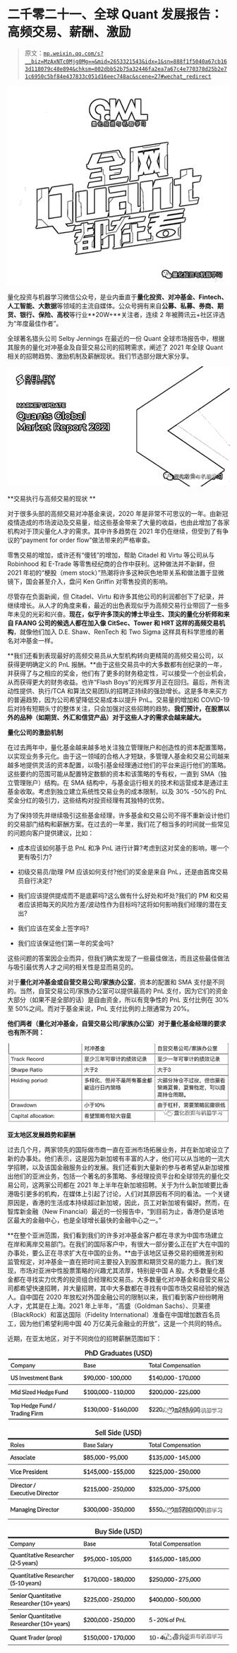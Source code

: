 # 二千零二十一、全球 Quant 发展报告：高频交易、薪酬、激励

> 原文：[`mp.weixin.qq.com/s?__biz=MzAxNTc0Mjg0Mg==&mid=2653321543&idx=1&sn=888f1f5040a67cb163d118079c48e894&chksm=802dbb52b75a32446fa2ea7a67c4e770378d25b2e71c6950c5bf84e437833c051d16eec748ac&scene=27#wechat_redirect`](http://mp.weixin.qq.com/s?__biz=MzAxNTc0Mjg0Mg==&mid=2653321543&idx=1&sn=888f1f5040a67cb163d118079c48e894&chksm=802dbb52b75a32446fa2ea7a67c4e770378d25b2e71c6950c5bf84e437833c051d16eec748ac&scene=27#wechat_redirect)

![](img/817c601fc026ccfe2ee840069c1e016b.png)

量化投资与机器学习微信公众号，是业内垂直于**量化投资、对冲基金、Fintech、人工智能、大数据**等领域的主流自媒体。公众号拥有来自**公募、私募、券商、期货、银行、保险、高校**等行业**20W+**关注者，连续 2 年被腾讯云+社区评选为“年度最佳作者”。

全球著名猎头公司 Selby Jennings 在最近的一份 Quant 全球市场报告中，根据其服务的量化对冲基金及自营交易公司的招聘需求，阐述了 2021 年全球 Quant 相关的招聘趋势、激励机制及薪酬现状。我们节选部分跟大家分享。

![](img/7ffacb438a6bed87e9e05b3e00e239e1.png)

**交易执行与高频交易的现状 **

对于很多头部的高频交易对冲基金来说，2020 年是非常不可思议的一年。由新冠疫情造成的市场波动及交易量，给这些基金带来了大量的收益，也由此增加了各家机构对于顶尖量化人才的需求。其中许多趋势在 2021 年仍在继续，但受到了有争议的“payment for order flow”做法带来的严格审查。

零售交易的增加，或许还有“傻钱”的增加，帮助 Citadel 和 Virtu 等公司从与 Robinhood 和 E-Trade 等零售经纪商的合作中获利。这种做法并不新鲜，但 2021 年初的“梗股（mem stock）”热潮将许多这种灰色地带关系和做法置于显微镜下，国会甚至介入，盘问 Ken Griffin 对零售投资的影响。

尽管存在负面新闻，但 Citadel、Virtu 和许多其他公司的利润都创下了纪录，并继续增长。从人才的角度来看，最近的出色表现似乎为高频交易行业带回了一些多年未见的光彩和兴奋。**现在，似乎许多顶尖的博士毕业生、顶尖的量化分析师和来自 FAANG 公司的候选人都在加入像 CitSec、Tower 和 HRT 这样的高频交易机构**，就像他们加入 D.E. Shaw、RenTech 和 Two Sigma 这样具有科学思维的著名对冲基金一样。

**我们还看到表现最好的高频交易员从大型机构转向更精简的高频交易公司，以获得更明确定义的 PnL 报酬。**由于这些交易员中的大多数都有创纪录的一年，并获得了与之相应的奖金，他们有了更多的财务稳定性，可以接受一个创业机会，从而获得更大的财务收益。也许“Flash Boys”的光辉岁月正在回归。最后，所有流动性提供、执行/TCA 和算法交易团队的招聘正持续的强劲增长。这是多年来买方的普遍趋势，因为公司希望降低交易成本以提升 PnL。交易量的增加和 COVID-19 后对持有短期头寸的整体关注，只会加强对这些招聘的趋势。**我们预计，在股票以外的品种（如期货、外汇和信贷产品）对于这些人才的需求会越来越大。**

**量化公司的激励机制**

在过去两年中，量化基金越来越多地关注独立管理账户和创造性的资本配置策略，以实现业务多元化。由于这一领域的合格人才短缺，多管理人基金和交易公司越来越多地提供灵活的资本配置，以吸引基金经理通过他们的平台来运行他们的策略。这些要约的范围可能从配置特定数额的资本和该策略的专有权，一直到 SMA（独立管理账户）结构。在 SMA 结构中，与基金运行相关的技术和运营成本是通过主基金收取。考虑到独立建立系统性交易业务的成本限制，以及 30% -50%的 PnL 奖金分红的吸引力，这些结构对投资经理有其独特的优势。

为了保持领先并继续吸引这些基金经理，许多基金和交易公司不得不重新设计他们的交易部门结构和薪酬方案。在过去的一年里，我们花了相当多的时间就一些常见的问题向客户提供建议，比如：

*   成本应该如何基于总 PnL 和净 PnL 进行计算?考虑到这对奖金的影响，哪一个更有吸引力?

*   初级交易员/助理 PM 应该如何支付?他们的奖金是来自 PnL，还是由首席交易员自行决定?

*   我们应该提供提成而不是底薪吗?这么做有什么好处和坏处?我们的 PM 和交易者应该把每天的风险方差/波动性作为目标吗?这将如何影响我们经理的潜在支出?

*   我们应该在奖金上签字吗?

*   我们应该保证他们第一年的奖金吗?

这些问题的答案因企业而异，但我们确实发现了一些最佳做法，而且这些最佳做法与吸引最优秀人才之间的相关性是显而易见的。

对于**量化对冲基金或自营交易公司/家族办公室**，资本的配置和 SMA 支付是不同的。当然，自营交易公司/家族办公室可以提供最高的 PnL 支付，因为它们的资金大部分（如果不是全部的话）是自由资金，所以有竞争性的 PnL 支付比例在 30%至 50%之间。而对于基金来说，PnL 支付比例的上限通常为 20%。

**他们两者（量化对冲基金，自营交易公司/家族办公室）对于量化基金经理的要求也有所不同：**

![](img/ec535642fb9c323a17fdd611d96f566c.png)

**亚太地区发展趋势和薪酬**

过去几个月，两家领先的国际做市商一直在亚洲市场拓展业务，并在新加坡设立了新的办事处。他们表示，这是因为新加坡有丰富的人才，他们可以从当地的一流大学招聘，以及该国金融服务业的发展。我们还看到大量新的参与者希望从新加坡推出他们的亚洲业务，包括一个著名的多策略、多经理投资平台和全球领先的量化交易公司，这两家公司都在 2021 年上半年在新加坡招聘。关于为什么新加坡要比香港吸引更多的机构，在媒体上引起了讨论，人们对其原因有不同的看法。一个关键原因是，香港的生活成本持续超过新加坡，因此，员工对新加坡有偏好。然而，在智库新金融（New Financial）最近的一份报告中，“到目前为止，香港仍是该地区最大的金融中心，也是全球增长最快的金融中心之一。”

**在整个亚洲范围，我们看到我们的许多对冲基金客户都在寻求为中国市场建立在岸和离岸交易部门。在我们的国际客户中，有很大一部分要么正在扩大在中国的办事处，要么正在寻求扩大在中国的业务。**由于该地区证券交易的细微差别和监管规定，对冲基金一直在把时间主要投入到股票和期货交易的能力上。我们发现，市场对亚洲中性股票策略的兴趣尤其浓厚，特别是中国 A 股。大多数量化基金都在寻找实力优秀的投资组合经理和交易员。大多数量化对冲基金和自营交易公司都希望快速招聘，并大量招聘，其中大多数都在寻找有中国市场交易经验的候选人。自中国在 2020 年放松对外国金融公司的限制以来，我们看到客户纷纷聘用人才，尤其是在上海。2021 年上半年，“高盛（Goldman Sachs）、贝莱德（BlackRock）和富达国际（Fidelity International）准备在中国增加数百名员工，因为他们希望利用中国 40 万亿美元金融业的开放”，这是一个共同的特点。

近期，在亚太地区，对于不同岗位的招聘薪酬范围如下：

![](img/85f02f246d75fb83116843183dbf34a0.png)

![](img/0dc452dbf0a3916cb9ea496550def6f8.png)

![](img/cf55f2045d28607a32d35c4ff4307f2e.png)